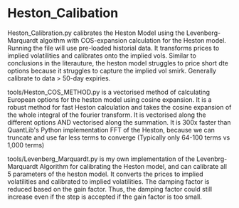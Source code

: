 # Heston_Calibation

Heston_Calibration.py calibrates the Heston Model using the Levenberg-Marquardt algoithm with COS-expansion calculation for the Heston model. Running the file will use pre-loaded historial data. It transforms prices to implied volatilities and calibrates onto the implied vols. Similar to conclusions in the literauture, the heston model struggles to price short dte options because it struggles to capture the implied vol smirk. Generally calibrate to data > 50-day expiries.

tools/Heston_COS_METHOD.py is a vectorised method of calculating European options for the heston model using cosine expansion. It is a robust method for fast Heston calculation and takes the cosine expansion of the whole integral of the fourier transform. It is vectorised along the different options AND vectorised along the summation. It is 300x faster than QuantLib's Python implementation FFT of the Heston, because we can truncate and use far less terms to converge (Typically only 64-100 terms vs 1,000 terms) 

tools/Levenberg_Marquardt.py is my own implementation of the Levenbrg-Marquardt Algorithm for calibrating the Heston model, and can calibrate all 5 parameters of the heston model. It converts the prices to implied volatilities and calibrated to implied volatilities. The damping factor is reduced based on the gain factor. Thus, the damping factor could still increase even if the step is accepted if the gain factor is too small.
